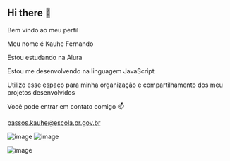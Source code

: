 ## Hi there 👋
Bem vindo ao meu perfil

Meu nome é Kauhe Fernando

Estou estudando na Alura

Estou me desenvolvendo na linguagem JavaScript

Utilizo esse espaço para minha organização e compartilhamento dos meu projetos desenvolvidos

Você pode entrar em contato comigo 📫

passos.kauhe@escola.pr.gov.br

![image](https://github.com/user-attachments/assets/7cfb869b-6bd7-4a94-a78e-59c83995b7df)
![image](https://github.com/user-attachments/assets/b7494cdc-c899-4794-b0f4-4f6f0eb6fe5c)

![image](https://github.com/user-attachments/assets/3adfe96c-c119-4e4c-aacd-21e33bda4570)

